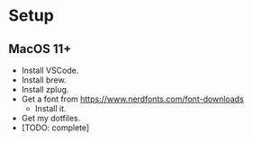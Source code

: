 # Setup

## MacOS 11+

- Install VSCode.
- Install brew.
- Install zplug.
- Get a font from https://www.nerdfonts.com/font-downloads
  - Install it.
- Get my dotfiles.
- [TODO: complete]

